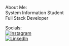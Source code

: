 About Me:
<br>System Information Student<br>Full Stack Developer


Socials:
<br>[![Instagram](https://img.shields.io/badge/Instagram-%23E4405F.svg?logo=Instagram&logoColor=white)](https://instagram.com/@filiperother19) <br> [![LinkedIn](https://img.shields.io/badge/LinkedIn-%230077B5.svg?logo=linkedin&logoColor=white)](https://linkedin.com/in/www.linkedin.com/in/filipe-rother-de-souza-9b2a28267) 
